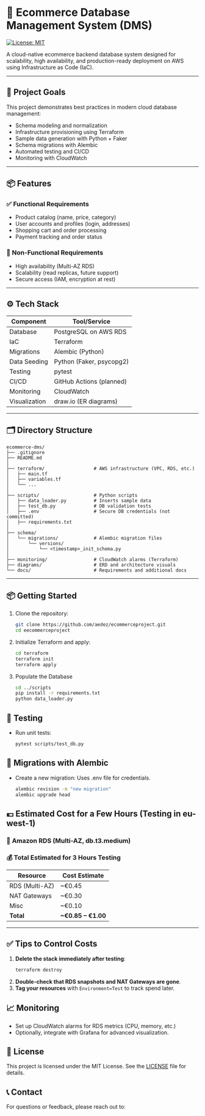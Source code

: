 # 🛒 Ecommerce Database Management System (DMS)

[![License: MIT](https://img.shields.io/badge/License-MIT-yellow.svg)](LICENSE)

A cloud-native ecommerce backend database system designed for scalability, high availability, and production-ready deployment on AWS using Infrastructure as Code (IaC).

---

## 📌 Project Goals

This project demonstrates best practices in modern cloud database management:
- Schema modeling and normalization
- Infrastructure provisioning using Terraform
- Sample data generation with Python + Faker
- Schema migrations with Alembic
- Automated testing and CI/CD
- Monitoring with CloudWatch

---

## 📦 Features

### ✅ Functional Requirements
- Product catalog (name, price, category)
- User accounts and profiles (login, addresses)
- Shopping cart and order processing
- Payment tracking and order status

### 🔐 Non-Functional Requirements
- High availability (Multi-AZ RDS)
- Scalability (read replicas, future support)
- Secure access (IAM, encryption at rest)

---

## ⚙️ Tech Stack

| Component       | Tool/Service             |
|----------------|--------------------------|
| Database        | PostgreSQL on AWS RDS    |
| IaC             | Terraform                |
| Migrations      | Alembic (Python)         |
| Data Seeding    | Python (Faker, psycopg2) |
| Testing         | pytest                   |
| CI/CD           | GitHub Actions (planned) |
| Monitoring      | CloudWatch               |
| Visualization   | draw.io (ER diagrams)    |

---

## 🗂️ Directory Structure

```text
ecommerce-dms/
├── .gitignore
├── README.md
│
├── terraform/                  # AWS infrastructure (VPC, RDS, etc.)
│   ├── main.tf
│   ├── variables.tf
│   └── ...
│
├── scripts/                    # Python scripts
│   ├── data_loader.py          # Inserts sample data
│   ├── test_db.py              # DB validation tests
│   ├── .env                    # Secure DB credentials (not committed)
│   ├── requirements.txt
│
├── schema/
│   └── migrations/             # Alembic migration files
│       └── versions/
│           └── <timestamp>_init_schema.py
│
├── monitoring/                 # CloudWatch alarms (Terraform)
├── diagrams/                   # ERD and architecture visuals
└── docs/                       # Requirements and additional docs
```
---



## 📦 Getting Started

1. Clone the repository:
   ```bash
   git clone https://github.com/aedez/ecommerceproject.git
   cd eecommerceproject
   ```

2. Initialize Terraform and apply:
    ```bash
    cd terraform
    terraform init
    terraform apply
    ```

3. Populate the Database
    ```bash
    cd ../scripts
    pip install -r requirements.txt
    python data_loader.py
    ```


## 🧪 Testing
- Run unit tests:
    ```bash
    pytest scripts/test_db.py
    ```

## 🔄 Migrations with Alembic
- Create a new migration:
Uses .env file for credentials.
    ```bash
    alembic revision -m "new migration"
    alembic upgrade head
    ```

## 💶 **Estimated Cost for a Few Hours (Testing in eu-west-1)**

### 🧱 **Amazon RDS (Multi-AZ, db.t3.medium)**


### 💰 **Total Estimated for 3 Hours Testing**
| Resource     | Cost Estimate |
|--------------|---------------|
| RDS (Multi-AZ)  | ~€0.45        |
| NAT Gateways    | ~€0.30        |
| Misc            | ~€0.10        |
| **Total**       | **~€0.85 – €1.00** |

---

## ✅ Tips to Control Costs

1. **Delete the stack immediately after testing**:
   ```bash
   terraform destroy
   ```
2. **Double-check that RDS snapshots and NAT Gateways are gone**.
3. **Tag your resources** with `Environment=Test` to track spend later.


## 📈 Monitoring
- Set up CloudWatch alarms for RDS metrics (CPU, memory, etc.)
- Optionally, integrate with Grafana for advanced visualization.


## 📜 License
This project is licensed under the MIT License. See the [LICENSE](LICENSE) file for details.

## 📞 Contact
For questions or feedback, please reach out to: